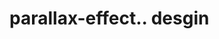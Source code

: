 # parallax-effect.. desgin                                                                                                                                                                                                                                                                                                                                                
